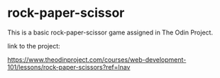 # rock-paper-scissor
This is a basic rock-paper-scissor game assigned in The Odin Project. 

link to the project:

https://www.theodinproject.com/courses/web-development-101/lessons/rock-paper-scissors?ref=lnav
